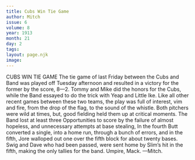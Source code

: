 ```yaml
---
title: Cubs Win Tie Game
author: Mitch
issue: 6
volume: 8
year: 1913
month: 21
day: 2
tags:
layout: page.njk
image:
---
```

CUBS WIN TIE GAME    The tie game of last Friday between the Cubs and Band was played off Tuesday afternoon and resulted in a victory for the former by the score, 8—2. Tommy and Mike did the honors for the Cubs, while the Band essayed to do the trick with Yeap and Little Ike. Like all other recent games between these two teams, the play was full of interest, vim and fire, from the drop of the flag, to the sound of the whistle. Both pitchers were wild at times, but, good fielding held them up at critical moments. The Band lost at least three Opportunities to score by the failure of almost hopeless, and unnecessary attempts at base stealing, In the fourth Butt converted a single, into a home run, through a bunch of errors, and in the fifth, Jore walloped out one over the fifth block for about twenty bases. Swig and Dave who had been passed, were sent home by Slim’s hit in the fifth, making the only tallies for the band. Umpire, Mack. —Mitch.       


